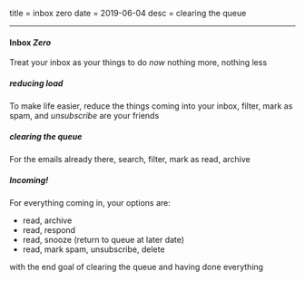 title = inbox zero
date = 2019-06-04
desc = clearing the queue

---

#### Inbox _Zero_

Treat your inbox as your things to do _now_
nothing more, nothing less

##### reducing load

To make life easier,
reduce the things coming into your inbox,
filter, mark as spam, and _unsubscribe_ are your friends

##### clearing the queue

For the emails already there,
search, filter, mark as read, archive

##### Incoming!

For everything coming in,
your options are:

- read, archive
- read, respond
- read, snooze (return to queue at later date)
- read, mark spam, unsubscribe, delete

with the end goal of clearing the queue and having done everything
